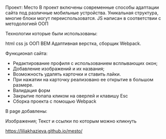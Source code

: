 Проект: Место
В проект включены современные способы адаптации сайта под различные мобильные устройства. Уникальная структура, многие блоки могут переиспользоватся.
JS написан в соответствии с методологией ООП

Технологии которые были использованы:

html css js ООП BEM Адаптивная верстка, сборщик Webpack.

Функционал сайта:
* Редактирование профиля с использованием всплывающих окон;
* Добавление изображений и их названия;
* Возможность удалять карточки и ставить лайки.
* При нажатии на карточку реализовано ее открытие в большом размере.
* Валидация форм
* Закрытие попапа кликом на оверлей и клавишу Esc
* Cборка проекта с помощью Webpack

В page добавлены:

Изображения;
Текст и ссылки по которым можно кликнуть

https://liliakhazieva.github.io/mesto/
